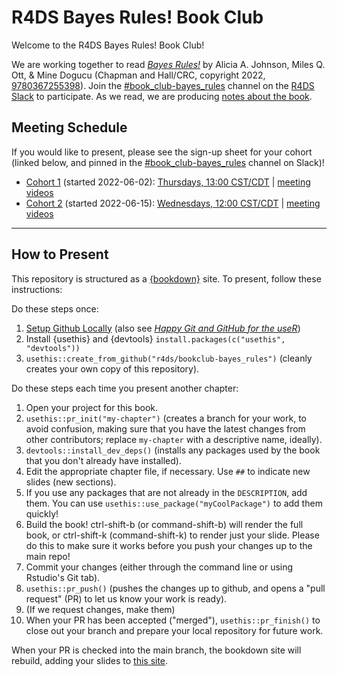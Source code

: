 # R4DS Bayes Rules! Book Club

Welcome to the R4DS Bayes Rules! Book Club!

We are working together to read [_Bayes Rules!_](https://www.bayesrulesbook.com/) by Alicia A. Johnson, Miles Q. Ott, & Mine Dogucu (Chapman and Hall/CRC, copyright 2022, [9780367255398](https://www.routledge.com/Bayes-Rules-An-Introduction-to-Applied-Bayesian-Modeling/Johnson-Ott-Dogucu/p/book/9780367255398?utm_source=website&utm_medium=shared_link&utm_campaign=B023819_jm1_5ll_7pp_d676_bayesrulesauthorshare)).
Join the [#book_club-bayes_rules](https://rfordatascience.slack.com/archives/C03EK4FUMQX) channel on the [R4DS Slack](https://r4ds.io/join) to participate.
As we read, we are producing [notes about the book](https://r4ds.io/bayes_rules).

## Meeting Schedule

If you would like to present, please see the sign-up sheet for your cohort (linked below, and pinned in the [#book_club-bayes_rules](https://rfordatascience.slack.com/archives/C03EK4FUMQX) channel on Slack)!

- [Cohort 1](https://docs.google.com/spreadsheets/d/18IDSOU2bfkD55kOB18qCB7Idbpiyp4_9qeWjkvE-Syc/edit?usp=sharing) (started 2022-06-02): [Thursdays, 13:00 CST/CDT](https://www.timeanddate.com/worldclock/converter.html?iso=20220602T180000&p1=24&p2=195&p3=1440) | [meeting videos](https://www.youtube.com/playlist?list=PL3x6DOfs2NGg3BSs7FW5_LPYfAyNft7I0)
- [Cohort 2](https://docs.google.com/spreadsheets/d/1RENoDi6HNBw_l_OsOttl_3sA5CNVF6JExgnjwoSR5y4/edit?usp=sharing) (started 2022-06-15): [Wednesdays, 12:00 CST/CDT](https://www.timeanddate.com/worldclock/converter.html?iso=20220615T170000&p1=24&p2=197&p3=1440) | [meeting videos](https://www.youtube.com/playlist?list=PL3x6DOfs2NGj_iXxIxkutG3rUzh-Z5vi7)

<hr>


## How to Present

This repository is structured as a [{bookdown}](https://CRAN.R-project.org/package=bookdown) site.
To present, follow these instructions:

Do these steps once:

1. [Setup Github Locally](https://www.youtube.com/watch?v=hNUNPkoledI) (also see [_Happy Git and GitHub for the useR_](https://happygitwithr.com/github-acct.html))
2. Install {usethis} and {devtools} `install.packages(c("usethis", "devtools"))`
3. `usethis::create_from_github("r4ds/bookclub-bayes_rules")` (cleanly creates your own copy of this repository).

Do these steps each time you present another chapter:

1. Open your project for this book.
2. `usethis::pr_init("my-chapter")` (creates a branch for your work, to avoid confusion, making sure that you have the latest changes from other contributors; replace `my-chapter` with a descriptive name, ideally).
3. `devtools::install_dev_deps()` (installs any packages used by the book that you don't already have installed).
4. Edit the appropriate chapter file, if necessary. Use `##` to indicate new slides (new sections).
5. If you use any packages that are not already in the `DESCRIPTION`, add them. You can use `usethis::use_package("myCoolPackage")` to add them quickly!
6. Build the book! ctrl-shift-b (or command-shift-b) will render the full book, or ctrl-shift-k (command-shift-k) to render just your slide. Please do this to make sure it works before you push your changes up to the main repo!
7. Commit your changes (either through the command line or using Rstudio's Git tab).
8. `usethis::pr_push()` (pushes the changes up to github, and opens a "pull request" (PR) to let us know your work is ready).
9. (If we request changes, make them)
10. When your PR has been accepted ("merged"), `usethis::pr_finish()` to close out your branch and prepare your local repository for future work.

When your PR is checked into the main branch, the bookdown site will rebuild, adding your slides to [this site](https://r4ds.io/bayes_rules).
